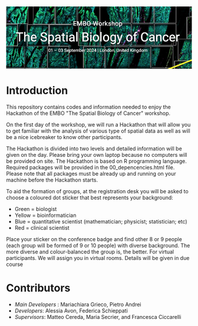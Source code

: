 ![SPC](www/SPC.png)

# Introduction
This repository contains codes and information needed to enjoy the Hackathon of the EMBO "The Spatial Biology of Cancer" workshop.

On the first day of the workshop, we will run a Hackathon that will allow you to get familiar with the analysis of various type of spatial data as well as will be a nice icebreaker to know other participants. 

The Hackathon is divided into two levels and detailed information will be given on the day. Please bring your own laptop because no computers will be provided on site. The Hackathon is based on R programming language. Required packages will be provided in the 00_depencencies.html file. Please note that all packages must be already up and running on your machine before the Hackathon starts. 

To aid the formation of groups, at the registration desk you will be asked to choose a coloured dot sticker that best represents your background:
- Green = biologist
- Yellow = bioinformatician
- Blue = quantitative scientist (mathematician; physicist; statistician; etc) 
- Red = clinical scientist

Place your sticker on the conference badge and find other 8 or 9 people (each group will be formed of 9 or 10 people) with diverse background. The more diverse and colour-balanced the group is, the better.
For virtual participants.
We will assign you in virtual rooms. Details will be given in due course

# Contributors

- *Main Developers* : Mariachiara Grieco, Pietro Andrei
- *Developers*: Alessia Avon, Federica Schieppati
- *Supervisors*: Matteo Cereda, Maria Secrier, and Francesca Ciccarelli
